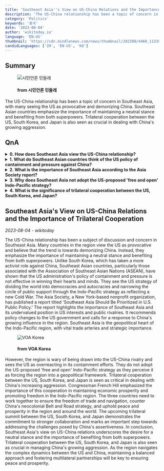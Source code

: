 ```yaml
---
title: 'Southeast Asia''s View on US-China Relations and the Importance of Trilateral Cooperation'
description: 'The US-China relationship has been a topic of concern in Southeast Asia, with many seeing the US as provocative and demonizing China. Southeast Asian countries emphasize the importance of maintaining a neutral stance and benefiting from both superpowers. Trilateral cooperation between the US, South Korea, and Japan is also seen as crucial in dealing with China''s growing aggression.'
category: 'Politics'
keywords: '중국'
date: '2023-08-04'
author: 'wikitoday.io'
language: 'EN-US'
thumbnail: 'https://cdn.mindlenews.com/news/thumbnail/202308/4460_11338_1511_v150.jpg'
candidLanguages: ['ZH', 'EN-US', 'KO']
---
```


## Summary



<figure>
    <img src="https://cdn.mindlenews.com/news/thumbnail/202308/4460_11338_1511_v150.jpg" alt="시민언론 민들레" />
    <figcaption>
        <h4> from 시민언론 민들레</h4>
    </figcaption>
</figure>


The US-China relationship has been a topic of concern in Southeast Asia, with many seeing the US as provocative and demonizing China. Southeast Asian countries emphasize the importance of maintaining a neutral stance and benefiting from both superpowers. Trilateral cooperation between the US, South Korea, and Japan is also seen as crucial in dealing with China's growing aggression.


## QnA

    
<details>
        <summary><b>0. How does Southeast Asia view the US-China relationship?</b></summary>
        Many countries in Southeast Asia view the US as provocative and believe the trend is towards demonizing China. They emphasize neutrality and aim to benefit from both superpowers.
    </details>
    
<details>
        <summary><b>1. What do Southeast Asian countries think of the US policy of containment and pressure against China?</b></summary>
        Southeast Asian countries, especially ASEAN members, do not believe that the US policy of containment and pressure is effective. They see it as reflecting a new Cold War and are not swayed by such efforts.
    </details>
    
<details>
        <summary><b>2. What is the importance of Southeast Asia according to the Asia Society report?</b></summary>
        The Asia Society report highlights the importance of Southeast Asia, which is often undervalued in US interests and public rivalries. It recommends policy changes and calls for a response to China's growing influence in the region.
    </details>
    
<details>
        <summary><b>3. Why does Southeast Asia not adopt the US-proposed 'free and open' Indo-Pacific strategy?</b></summary>
        Southeast Asia sees the US-proposed strategy as a way to force the region into a geopolitical framework. They believe it does not align with their interests and goals.
    </details>
    
<details>
        <summary><b>4. What is the significance of trilateral cooperation between the US, South Korea, and Japan?</b></summary>
        Trilateral cooperation between the US, South Korea, and Japan is seen as critical in dealing with China's increasing aggression. It aims to ensure freedom of trade and navigation, counter China's Belt and Road strategy, and uphold peace and prosperity in the Indo-Pacific.
    </details>
    


## Southeast Asia's View on US-China Relations and the Importance of Trilateral Cooperation

_2023-08-04 - wikitoday_

The US-China relationship has been a subject of discussion and concern in Southeast Asia. Many countries in the region view the US as provocative and believe that the trend is towards demonizing China. Instead, they emphasize the importance of maintaining a neutral stance and benefiting from both superpowers. Unlike South Korea, which has taken a more activist role against China, Southeast Asian countries, particularly those associated with the Association of Southeast Asian Nations (ASEAN), have shown that the US administration's policy of containment and pressure is not effective in winning their hearts and minds. They see the US strategy of dividing the world into democracies and autocracies and narrowing the circle of public support through the Indo-Pacific strategy as reflecting a new Cold War. The Asia Society, a New York-based nonprofit organization, has published a report titled 'Southeast Asia Should Be Prioritized in U.S. Public Policy.' The report highlights the importance of Southeast Asia and its undervalued position in US interests and public rivalries. It recommends policy changes to the US government and calls for a response to China's growing influence in the region. Southeast Asia is the geopolitical heart of the Indo-Pacific region, with vital trade arteries and strategic importance.


<figure>
    <img src="https://gdb.voanews.com/01000000-0aff-0242-b0e3-08db5b043c7a_w1200_r1.jpg" alt="VOA Korea" />
    <figcaption>
        <h4> from VOA Korea</h4>
    </figcaption>
</figure>


However, the region is wary of being drawn into the US-China rivalry and sees the US as overreacting in its containment efforts. They do not adopt the US-proposed 'free and open' Indo-Pacific strategy as they perceive it as forcing the region into a geopolitical framework. Trilateral cooperation between the US, South Korea, and Japan is seen as critical in dealing with China's increasing aggression. Congressman French Hill emphasized the importance of this cooperation in maintaining economic prosperity and promoting freedom in the Indo-Pacific region. The three countries need to work together to ensure the freedom of trade and navigation, counter China's neocolonial Belt and Road strategy, and uphold peace and prosperity in the region and around the world. The upcoming trilateral summit between the US, South Korea, and Japan demonstrates the commitment to stronger collaboration and marks an important step towards addressing the challenges posed by China's assertiveness. In conclusion, Southeast Asia's view on US-China relations underscores the desire for a neutral stance and the importance of benefiting from both superpowers. Trilateral cooperation between the US, South Korea, and Japan is also seen as crucial in managing China's growing aggression. As the region navigates the complex dynamics between the US and China, maintaining a balanced approach and fostering multilateral partnerships will be key to ensuring peace and prosperity.
